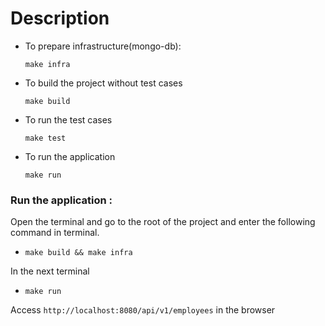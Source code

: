 # Description

* To prepare infrastructure(mongo-db):
 
  `make infra`
  
* To build the project without test cases

    `make build`
    
* To run the test cases

    `make test`
    
* To run the application

    `make run` 
    
### Run the application  :

Open the terminal and go to the root of the project and enter the following command in terminal.
* `make build && make infra`

In the next terminal
* `make run`

Access `http://localhost:8080/api/v1/employees` in the browser       

